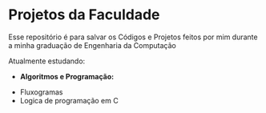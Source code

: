 # Projetos da Faculdade
 Esse repositório é para salvar os Códigos e Projetos feitos por mim durante a minha graduação de Engenharia da Computação

 Atualmente estudando: 
 * **Algoritmos e Programação:**
 - Fluxogramas
 - Logica de programação em C
        

